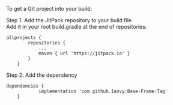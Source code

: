 <!DOCTYPE html>
<html>

<head>
  <meta charset="utf-8">
  <meta name="viewport" content="width=device-width, initial-scale=1.0">
  <link rel="stylesheet" href="https://stackedit.io/style.css" />
</head>

<body class="stackedit">
  <div class="stackedit__html"><p>To get a Git project into your build:</p>
<p>Step 1. Add the JitPack repository to your build file<br>
Add it in your root build.gradle at the end of repositories:</p>
<pre><code>allprojects {
		repositories {
			...
			maven { url 'https://jitpack.io' }
		}
	}
</code></pre>
<p>Step 2. Add the dependency</p>
<pre><code>dependencies {
	        implementation 'com.github.Iaovy:Base-Frame:Tag'
	}
</code></pre>
</div>
</body>

</html>
